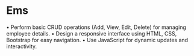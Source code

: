 # Ems
• Perform basic CRUD operations (Add, View, Edit, Delete) for managing employee details.
• Design a responsive interface using HTML, CSS, Bootstrap for easy navigation.
• Use JavaScript for dynamic updates and interactivity.
